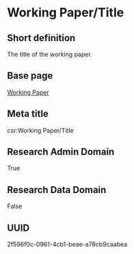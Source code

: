 # Working Paper/Title
## Short definition
The title of the working paper.
## Base page
[Working Paper](../../Objects/Working%20Paper.md)
## Meta title
csr:Working Paper/Title
## Research Admin Domain
True
## Research Data Domain
False
## UUID
2f596f0c-0961-4cb1-beae-a78cb9caabea
